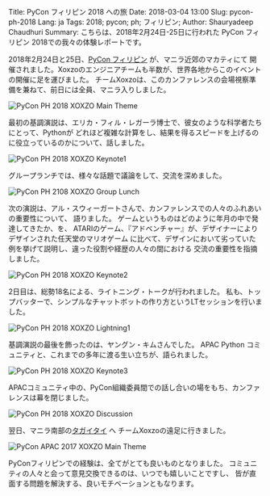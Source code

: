 Title: PyCon フィリピン 2018 への旅
Date: 2018-03-04 13:00 
Slug: pycon-ph-2018
Lang: ja
Tags: 2018; pycon; ph; フィリピン;
Author: Shauryadeep Chaudhuri
Summary: こちらは、2018年2月24日-25日に行われた PyCon フィリピン 2018での我々の体験レポートです。 

2018年2月24日と25日、[PyCon フィリピン](https://pycon.python.ph/) が、マニラ近郊のマカティにて
開催されました。Xoxzoのエンジニアチームも半数が、世界各地からこのイベントの開催に足を運びました。
チームXoxzoは、このカンファレンスの会場視察準備を兼ねて、前日には全員、マニラ入りしました。

![PyCon PH 2018 XOXZO Main Theme]({filename}/images/pycon-ph-2018/1.jpg)

最初の基調演説は、エリカ・フィル・レガーラ博士で、彼女のような科学者たちにとって、Pythonが
どれほど複雑な計算をし、結果を得るスピードを上げるのに役立っているのかについて、話しました。

![PyCon PH 2018 XOXZO Keynote1]({filename}/images/pycon-ph-2018/2.jpg)

グループランチでは、様々な話題で議論をして、交流を深めました。

![PyCon PH 2108 XOXZO Group Lunch]({filename}/images/pycon-ph-2018/4.png)

次の演説は、アル・スウィーガートさんで、カンファレンスでの人々のふれあいの重要性について、
語りました。 ゲームというものはどのように年月の中で発達してきたか、を、
ATARIのゲーム、『アドベンチャー』が、デザイナーによりデザインされた任天堂のマリオゲーム
に比べて、デザインにおいて劣っていた例を挙げて説明し、違った役割や経歴の人々の間における
交流の重要性を指摘しました。

![PyCon PH 2018 XOXZO Keynote2]({filename}/images/pycon-ph-2018/5.jpg)

2日目は、総勢18名による、ライトニング・トークが行われました。
私も、トップバッターで、シンプルなチャットボットの作り方というLTセッションを行いました。

![PyCon PH 2018 XOXZO Lightning1]({filename}/images/pycon-ph-2018/7.png)

基調演説の最後を飾ったのは、ヤングン・キムさんでした。
APAC Python コミュニティと、これまでの多年に渡る生い立ちが、語られました。

![PyCon PH 2018 XOXZO Keynote3]({filename}/images/pycon-ph-2018/8.png)

APACコミュニティ中の、PyCon組織委員間での話し合いの場をもち、カンファレンスは幕を閉じました。

![PyCon PH 2018 XOXZO Discussion]({filename}/images/pycon-ph-2018/6.png)

翌日、マニラ南部の[タガイタイ](https://ja.wikipedia.org/wiki/%E3%82%BF%E3%82%AC%E3%82%A4%E3%82%BF%E3%82%A4) へ
チームXoxzoの遠足に行きました。

![PyCon APAC 2017 XOXZO Main Theme]({filename}/images/pycon-ph-2018/3.png)

PyConフィリピンでの経験は、全てがとても良いものとなりました。
コミュニティの人々と会って意見交換できるのは、いつでも嬉しいことですし、
皆が直面する問題を解決する、良いモチベーションともなります。
